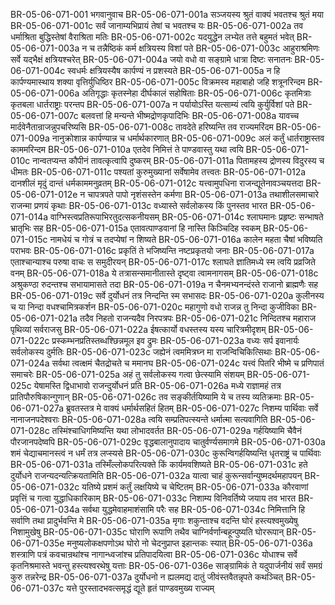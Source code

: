 BR-05-06-071-001	भगवानुवाच
BR-05-06-071-001a	सञ्जयस्य श्रुतं वाक्यं भवतश्च श्रुतं मया
BR-05-06-071-001c	सर्वं जानाम्यभिप्रायं तेषां च भवतश्च यः
BR-05-06-071-002a	तव धर्माश्रिता बुद्धिस्तेषां वैराश्रिता मतिः
BR-05-06-071-002c	यदयुद्धेन लभ्येत तत्ते बहुमतं भवेत्
BR-05-06-071-003a	न च तन्नैष्ठिकं कर्म क्षत्रियस्य विशां पते
BR-05-06-071-003c	आहुराश्रमिणः सर्वे यद्भैक्षं क्षत्रियश्चरेत्
BR-05-06-071-004a	जयो वधो वा सङ्ग्रामे धात्रा दिष्टः सनातनः
BR-05-06-071-004c	स्वधर्मः क्षत्रियस्यैष कार्पण्यं न प्रशस्यते
BR-05-06-071-005a	न हि कार्पण्यमास्थाय शक्या वृत्तिर्युधिष्ठिर
BR-05-06-071-005c	विक्रमस्व महाबाहो जहि शत्रूनरिन्दम
BR-05-06-071-006a	अतिगृद्धाः कृतस्नेहा दीर्घकालं सहोषिताः
BR-05-06-071-006c	कृतमित्राः कृतबला धार्तराष्ट्राः परन्तप
BR-05-06-071-007a	न पर्यायोऽस्ति यत्साम्यं त्वयि कुर्युर्विशां पते
BR-05-06-071-007c	बलवत्तां हि मन्यन्ते भीष्मद्रोणकृपादिभिः
BR-05-06-071-008a	यावच्च मार्दवेनैतान्राजन्नुपचरिष्यसि
BR-05-06-071-008c	तावदेते हरिष्यन्ति तव राज्यमरिंदम
BR-05-06-071-009a	नानुक्रोशान्न कार्पण्यान्न च धर्मार्थकारणात्
BR-05-06-071-009c	अलं कर्तुं धार्तराष्ट्रास्तव काममरिन्दम
BR-05-06-071-010a	एतदेव निमित्तं ते पाण्डवास्तु यथा त्वयि
BR-05-06-071-010c	नान्वतप्यन्त कौपीनं तावत्कृत्वापि दुष्करम्
BR-05-06-071-011a	पितामहस्य द्रोणस्य विदुरस्य च धीमतः
BR-05-06-071-011c	पश्यतां कुरुमुख्यानां सर्वेषामेव तत्त्वतः
BR-05-06-071-012a	दानशीलं मृदुं दान्तं धर्मकाममनुव्रतम्
BR-05-06-071-012c	यत्त्वामुपधिना राजन्द्यूतेनावञ्चयत्तदा
BR-05-06-071-012e	न चापत्रपते पापो नृशंसस्तेन कर्मणा
BR-05-06-071-013a	तथाशीलसमाचारे राजन्मा प्रणयं कृथाः
BR-05-06-071-013c	वध्यास्ते सर्वलोकस्य किं पुनस्तव भारत
BR-05-06-071-014a	वाग्भिस्त्वप्रतिरूपाभिरतुदत्सकनीयसम्
BR-05-06-071-014c	श्लाघमानः प्रहृष्टः सन्भाषते भ्रातृभिः सह
BR-05-06-071-015a	एतावत्पाण्डवानां हि नास्ति किञ्चिदिह स्वकम्
BR-05-06-071-015c	नामधेयं च गोत्रं च तदप्येषां न शिष्यते
BR-05-06-071-016a	कालेन महता चैषां भविष्यति पराभवः
BR-05-06-071-016c	प्रकृतिं ते भजिष्यन्ति नष्टप्रकृतयो जनाः
BR-05-06-071-017a	एताश्चान्याश्च परुषा वाचः स समुदीरयन्
BR-05-06-071-017c	श्लाघते ज्ञातिमध्ये स्म त्वयि प्रव्रजिते वनम्
BR-05-06-071-018a	ये तत्रासन्समानीतास्ते दृष्ट्वा त्वामनागसम्
BR-05-06-071-018c	अश्रुकण्ठा रुदन्तश्च सभायामासते तदा
BR-05-06-071-019a	न चैनमभ्यनन्दंस्ते राजानो ब्राह्मणैः सह
BR-05-06-071-019c	सर्वे दुर्योधनं तत्र निन्दन्ति स्म सभासदः
BR-05-06-071-020a	कुलीनस्य च या निन्दा वधश्चामित्रकर्शन
BR-05-06-071-020c	महागुणो वधो राजन्न तु निन्दा कुजीविका
BR-05-06-071-021a	तदैव निहतो राजन्यदैव निरपत्रपः
BR-05-06-071-021c	निन्दितश्च महाराज पृथिव्यां सर्वराजसु
BR-05-06-071-022a	ईषत्कार्यो वधस्तस्य यस्य चारित्रमीदृशम्
BR-05-06-071-022c	प्रस्कम्भनप्रतिस्तब्धश्छिन्नमूल इव द्रुमः
BR-05-06-071-023a	वध्यः सर्प इवानार्यः सर्वलोकस्य दुर्मतिः
BR-05-06-071-023c	जह्येनं त्वममित्रघ्न मा राजन्विचिकित्सिथाः
BR-05-06-071-024a	सर्वथा त्वत्क्षमं चैतद्रोचते च ममानघ
BR-05-06-071-024c	यत्त्वं पितरि भीष्मे च प्रणिपातं समाचरेः
BR-05-06-071-025a	अहं तु सर्वलोकस्य गत्वा छेत्स्यामि संशयम्
BR-05-06-071-025c	येषामस्ति द्विधाभावो राजन्दुर्योधनं प्रति
BR-05-06-071-026a	मध्ये राज्ञामहं तत्र प्रातिपौरुषिकान्गुणान्
BR-05-06-071-026c	तव सङ्कीर्तयिष्यामि ये च तस्य व्यतिक्रमाः
BR-05-06-071-027a	ब्रुवतस्तत्र मे वाक्यं धर्मार्थसहितं हितम्
BR-05-06-071-027c	निशम्य पार्थिवाः सर्वे नानाजनपदेश्वराः
BR-05-06-071-028a	त्वयि सम्प्रतिपत्स्यन्ते धर्मात्मा सत्यवागिति
BR-05-06-071-028c	तस्मिंश्चाधिगमिष्यन्ति यथा लोभादवर्तत
BR-05-06-071-029a	गर्हयिष्यामि चैवैनं पौरजानपदेष्वपि
BR-05-06-071-029c	वृद्धबालानुपादाय चातुर्वर्ण्यसमागमे
BR-05-06-071-030a	शमं चेद्याचमानस्त्वं न धर्मं तत्र लप्स्यसे
BR-05-06-071-030c	कुरून्विगर्हयिष्यन्ति धृतराष्ट्रं च पार्थिवाः
BR-05-06-071-031a	तस्मिँल्लोकपरित्यक्ते किं कार्यमवशिष्यते
BR-05-06-071-031c	हते दुर्योधने राजन्यदन्यत्क्रियतामिति
BR-05-06-071-032a	यात्वा चाहं कुरून्सर्वान्युष्मदर्थमहापयन्
BR-05-06-071-032c	यतिष्ये प्रशमं कर्तुं लक्षयिष्ये च चेष्टितम्
BR-05-06-071-033a	कौरवाणां प्रवृत्तिं च गत्वा युद्धाधिकारिकाम्
BR-05-06-071-033c	निशाम्य विनिवर्तिष्ये जयाय तव भारत
BR-05-06-071-034a	सर्वथा युद्धमेवाहमाशंसामि परैः सह
BR-05-06-071-034c	निमित्तानि हि सर्वाणि तथा प्रादुर्भवन्ति मे
BR-05-06-071-035a	मृगाः शकुन्ताश्च वदन्ति घोरं हस्त्यश्वमुख्येषु निशामुखेषु
BR-05-06-071-035c	घोराणि रूपाणि तथैव चाग्निर्वर्णान्बहून्पुष्यति घोररूपान्
BR-05-06-071-035e	मनुष्यलोकक्षपणोऽथ घोरो नो चेदनुप्राप्त इहान्तकः स्यात्
BR-05-06-071-036a	शस्त्राणि पत्रं कवचान्रथांश्च नागान्ध्वजांश्च प्रतिपादयित्वा
BR-05-06-071-036c	योधाश्च सर्वे कृतनिश्रमास्ते भवन्तु हस्त्यश्वरथेषु यत्ताः
BR-05-06-071-036e	साङ्ग्रामिकं ते यदुपार्जनीयं सर्वं समग्रं कुरु तन्नरेन्द्र
BR-05-06-071-037a	दुर्योधनो न ह्यलमद्य दातुं जीवंस्तवैतन्नृपते कथञ्चित्
BR-05-06-071-037c	यत्ते पुरस्तादभवत्समृद्धं द्यूते हृतं पाण्डवमुख्य राज्यम्
